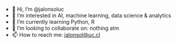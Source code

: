 - 👋 Hi, I’m @jalonsoluc
- 👀 I’m interested in AI, machine learning, data science & analytics
- 🌱 I’m currently learning Python, R
- 💞️ I’m looking to collaborate on: nothing atm
- 📫 How to reach me: jalonsol@uc.cl
